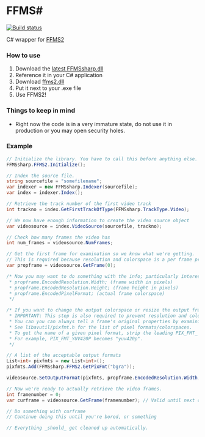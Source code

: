 FFMS#
=====

[![Build status](https://ci.appveyor.com/api/projects/status/mamdalshsmrq49rh)](https://ci.appveyor.com/project/nixxquality/ffmssharp)

C# wrapper for [FFMS2](//github.com/ffms/ffms2)

### How to use
1. Download the [latest FFMSsharp.dll](//github.com/nixxquality/FFMSsharp/releases)
2. Reference it in your C# application
3. Download [ffms2.dll](//github.com/ffms/ffms2/releases)
4. Put it next to your .exe file
5. Use FFMS2!

### Things to keep in mind
- Right now the code is in a very immature state, do not use it in production or you may open security holes.

### Example
```C#
// Initialize the library. You have to call this before anything else.
FFMSsharp.FFMS2.Initialize();

// Index the source file.
string sourcefile = "somefilename";
var indexer = new FFMSsharp.Indexer(sourcefile);
var index = indexer.Index();

// Retrieve the track number of the first video track
int trackno = index.GetFirstTrackOfType(FFMSsharp.TrackType.Video);

// We now have enough information to create the video source object
var videosource = index.VideoSource(sourcefile, trackno);

// Check how many frames the video has
int num_frames = videosource.NumFrames;

// Get the first frame for examination so we know what we're getting.
// This is required because resolution and colorspace is a per frame property and NOT global for the video.
var propframe = videosource.GetFrame(0);

/* Now you may want to do something with the info; particularly interesting values are:
 * propframe.EncodedResolution.Width; (frame width in pixels)
 * propframe.EncodedResolution.Height; (frame height in pixels)
 * propframe.EncodedPixelFormat; (actual frame colorspace)
 */

/* If you want to change the output colorspace or resize the output frame size, now is the time to do it.
 * IMPORTANT: This step is also required to prevent resolution and colorspace changes midstream.
 * You can you can always tell a frame's original properties by examining the Encoded* properties in FFMSsharp.Frame.
 * See libavutil/pixfmt.h for the list of pixel formats/colorspaces.
 * To get the name of a given pixel format, strip the leading PIX_FMT_ and convert to lowercase.
 * For example, PIX_FMT_YUV420P becomes "yuv420p".
 */

// A list of the acceptable output formats
List<int> pixfmts = new List<int>();
pixfmts.Add(FFMSsharp.FFMS2.GetPixFmt("bgra"));

videosource.SetOutputFormat(pixfmts, propframe.EncodedResolution.Width, propframe.EncodedResolution.Height, FFMSsharp.Resizers.Bicubic);

// Now we're ready to actually retrieve the video frames.
int framenumber = 0;
var curframe = videosource.GetFrame(framenumber); // Valid until next call to GetFrame on the same video object

// Do something with curframe
// Continue doing this until you're bored, or something

// Everything _should_ get cleaned up automatically.
```
